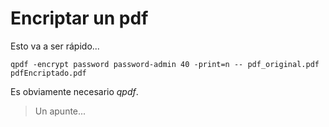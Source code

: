 # Encriptar un pdf

Esto va a ser rápido...
	
    qpdf -encrypt password password-admin 40 -print=n -- pdf_original.pdf pdfEncriptado.pdf

Es obviamente necesario _qpdf_.

> Un apunte...
